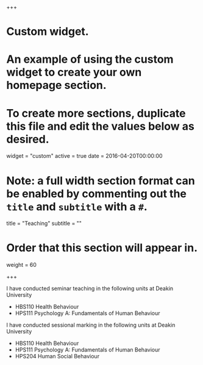 +++
# Custom widget.
# An example of using the custom widget to create your own homepage section.
# To create more sections, duplicate this file and edit the values below as desired.
widget = "custom"
active = true
date = 2016-04-20T00:00:00

# Note: a full width section format can be enabled by commenting out the `title` and `subtitle` with a `#`.
title = "Teaching"
subtitle = ""

# Order that this section will appear in.
weight = 60

+++

I have conducted seminar teaching in the following units at Deakin University

- HBS110 Health Behaviour
- HPS111 Psychology A: Fundamentals of Human Behaviour

I have conducted sessional marking in the following units at Deakin University

- HBS110 Health Behaviour
- HPS111 Psychology A: Fundamentals of Human Behaviour
- HPS204 Human Social Behaviour

